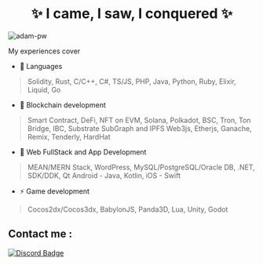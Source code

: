 <!--suppress HtmlDeprecatedAttribute -->

<h1 align="center">✨ I came, I saw, I conquered ✨</h1>

<p align="left"><img src="https://komarev.com/ghpvc/?username=millicare&label=Profile%20views&color=0e75b6&style=flat"
    alt="adam-pw" /></p>
My experiences cover

- 🌱 Languages
> Solidity, Rust, C/C++, C#, TS/JS, PHP, Java, Python, Ruby, Elixir, Liquid, Go

- 🥅 Blockchain development
> Smart Contract, DeFi, NFT on EVM, Solana, Polkadot, BSC, Tron, Ton
> Bridge, IBC, Substrate
> SubGraph and IPFS
> Web3js, Etherjs, Ganache, Remix, Tenderly, HardHat

- 🤝 Web FullStack and App Development
> MEAN/MERN Stack, WordPress, MySQL/PostgreSQL/Oracle DB,
> .NET, SDK/DDK, Qt
> Android - Java, Kotlin, iOS - Swift

- ⚡ Game development
> Cocos2dx/Cocos3dx, BabylonJS, Panda3D, Lua,
> Unity, Godot

## Contact me : 
[![Discord Badge](https://img.shields.io/badge/-markeddolphin-blue?style=flat-roundedrectangle&logo=discord&logoColor=white&link=https://discordapp.com/users/956951762277900298)](https://discordapp.com/users/956951762277900298)
